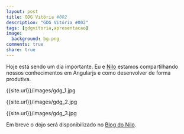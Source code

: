 ```yaml
---
layout: post
title: GDG Vitória #002
description: "GDG Vitória #002"
tags: [gdgvitoria,apresentacao]
image:
  background: bg.png
comments: true
share: true
---
```


Hoje está sendo um dia importante. Eu e [Nilo](http://nilomusso.github.io) estamos compartilhando nossos conhecimentos em Angularjs e como desenvolver de forma produtiva. 

{{site.url}}/images/gdg_1.jpg

{{site.url}}/images/gdg_2.jpg

{{site.url}}/images/gdg_3.jpg


Em breve o dojo será disponibilizado no [Blog do Nilo](http://nilomusso.github.io).
